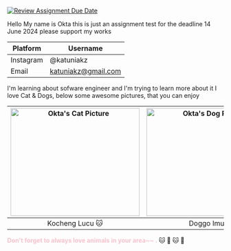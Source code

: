 [![Review Assignment Due Date](https://classroom.github.com/assets/deadline-readme-button-24ddc0f5d75046c5622901739e7c5dd533143b0c8e959d652212380cedb1ea36.svg)](https://classroom.github.com/a/_rEaNyCz)

Hello My name is Okta
this is just an assignment test for the deadline 14 June 2024
please support my works

| Platform     | Username          |
| -----------  | -----------       |
| Instagram    | @katuniakz        |
| Email        | <katuniakz@gmail.com>       |

I'm learning about sofware engineer and I'm trying to learn more about it
I love Cat & Dogs, below some awesome pictures, that you can enjoy

| <img src="https://upload.wikimedia.org/wikipedia/commons/7/74/A-Cat.jpg" width="300" height="250" alt="Okta's Cat Picture"> | <img src="https://upload.wikimedia.org/wikipedia/commons/4/43/Cute_dog.jpg" width="300" height="250" alt="Okta's Dog Picture"> |
|:------------------------------------------------------------------------------------------------------------------------:|:---------------------------------------------------------------------------------------------------------------------------:|
|                                                  Kocheng Lucu :cat:                                                       |                                                  Doggo Imut :dog:                                                              |

<span style="color: pink; font-weight: bold;">Don't forget to always love animals in your area~~  .</span> :cat: :dog: :cat: :dog:


